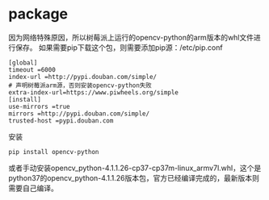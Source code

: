 # package

因为网络特殊原因，所以树莓派上运行的opencv-python的arm版本的whl文件进行保存。
如果需要pip下载这个包，则需要添加pip源：/etc/pip.conf
```shell script
[global]
timeout =6000
index-url =http://pypi.douban.com/simple/
# 声明树莓派arm源，否则安装opencv-python失败
extra-index-url=https://www.piwheels.org/simple
[install]
use-mirrors =true
mirrors =http://pypi.douban.com/simple/
trusted-host =pypi.douban.com
```
安装
```shell script
pip install opencv-python
```
或者手动安装opencv_python-4.1.1.26-cp37-cp37m-linux_armv7l.whl，这个是python37的opencv_python-4.1.1.26版本包，官方已经编译完成的，最新版本则需要自己编译。
